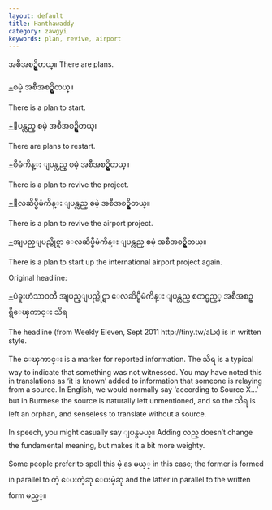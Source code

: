 ```yaml
---
layout: default
title: Hanthawaddy
category: zawgyi
keywords: plan, revive, airport
---
```


<p><span class='zawgyi'>အစီအစဥ္ရွိတယ္။</span>      There are plans.</p>
<p class="hide-trigger"><a href='#'>+</a><span class='zawgyi'>စမဲ့ အစီအစဥ္ရွိတယ္။</span></p>
<p class='hide-this'>There is a plan to start.</p>

<p class="hide-trigger"><a href='#'>+</a><span class='zawgyi'>ျပန္လည္ စမဲ့ အစီအစဥ္ရွိတယ္။</span></p>
<p class='hide-this'>There are plans to restart.</p>

<p class="hide-trigger"><a href='#'>+</a><span class='zawgyi'>စီမံကိန္း ျပန္လည္ စမဲ့ အစီအစဥ္ရွိတယ္။</span></p>
<p class='hide-this'>There is a plan to revive the project.</p>

<p class="hide-trigger"><a href='#'>+</a><span class='zawgyi'>ေလဆိပ္စီမံကိန္း ျပန္လည္ စမဲ့ အစီအစဥ္ရွိတယ္။</span></p>
<p class='hide-this'>There is a plan to revive the airport project.</p>

<p class="hide-trigger"><a href='#'>+</a><span class='zawgyi'>အျပည္ျပည္ဆိုင္ရာ ေလဆိပ္စီမံကိန္း ျပန္လည္ စမဲ့ အစီအစဥ္ရွိတယ္။</span></p>
<p class='hide-this'>There is a plan to start up the international airport project again.</p>

<p>Original headline:</p>
<p class="hide-trigger"><a href='#'>+</a><span class='zawgyi'>ပဲခူးဟံသာဝတီ အျပည္ျပည္ဆိုင္ရာ ေလဆိပ္စီမံကိန္း ျပန္လည္ စတင္မည့္ အစီအစဥ္ရွိေၾကာင္း သိရ</span> </p>
<p class='hide-this'>The headline (from Weekly Eleven, Sept 2011 http://tiny.tw/aLx) is in written style.</p>

<p>The <span class='zawgyi'>ေၾကာင္း</span> is a marker for reported information. The <span class='zawgyi'>သိရ</span> is a typical way to indicate that something was not witnessed. You may have noted this in translations as ‘it is known’ added to information that someone is relaying from a source. In English, we would normally say ‘according to Source X...’ but in Burmese the source is naturally left unmentioned, and so the <span class='zawgyi'>သိရ</span> is left an orphan, and senseless to translate without a source. </p>
<p>In speech, you might casually say <span class='zawgyi'>ျပန္စမယ္။</span> Adding <span class='zawgyi'>လည္</span> doesn’t change the fundamental meaning, but makes it a bit more weighty. </p>
<p>Some people prefer to spell this <span class='zawgyi'>မဲ့</span> as <span class='zawgyi'>မယ့္</span> in this case; the former is formed in parallel to <span class='zawgyi'>တဲ့ ေပးတဲ့ဆု ေပးမဲ့ဆု</span> and the latter in parallel to the written form <span class='zawgyi'>မည့္။</span></p>
